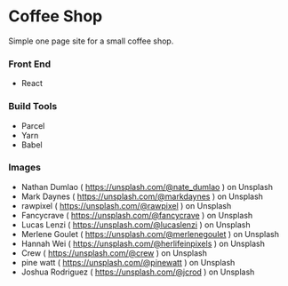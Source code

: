 # Coffee Shop

Simple one page site for a small coffee shop.

### Front End

* React

### Build Tools

* Parcel
* Yarn
* Babel

### Images

* Nathan Dumlao ( https://unsplash.com/@nate_dumlao ) on Unsplash
* Mark Daynes ( https://unsplash.com/@markdaynes ) on Unsplash
* rawpixel ( https://unsplash.com/@rawpixel ) on Unsplash
* Fancycrave ( https://unsplash.com/@fancycrave ) on Unsplash
* Lucas Lenzi ( https://unsplash.com/@lucaslenzi ) on Unsplash
* Merlene Goulet ( https://unsplash.com/@merlenegoulet ) on Unsplash
* Hannah Wei ( https://unsplash.com/@herlifeinpixels ) on Unsplash
* Crew ( https://unsplash.com/@crew ) on Unsplash
* pine watt ( https://unsplash.com/@pinewatt ) on Unsplash
* Joshua Rodriguez ( https://unsplash.com/@jcrod ) on Unsplash